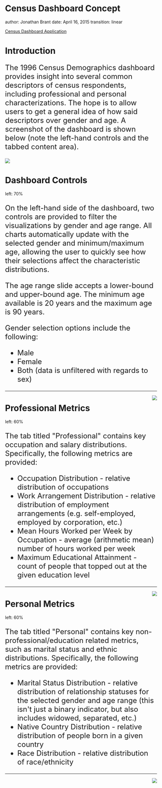 Census Dashboard Concept
========================================================
author: Jonathan Brant
date: April 16, 2015
transition: linear

<a href='https://jbrant.shinyapps.io/1996CensusApp/'>Census Dashboard Application</a>

Introduction
========================================================

<font size = "5">

The 1996 Census Demographics dashboard provides insight into several common descriptors of census respondents, including professional and personal characterizations.  The hope is to allow users to get a general idea of how said descriptors over gender and age.  A screenshot of the dashboard is shown below (note the left-hand controls and the tabbed content area).

</font>

<img src='./images/dashboard_overview.png'>

Dashboard Controls
========================================================
left: 70%

<font size="5">

On the left-hand side of the dashboard, two controls are provided to filter the visualizations by gender and age range.  All charts automatically update with the selected gender and minimum/maximum age, allowing the user to quickly see how their selections affect the characteristic distributions.

The age range slide accepts a lower-bound and upper-bound age.  The minimum age available is 20 years and the maximum age is 90 years.

Gender selection options include the following:

- Male
- Female
- Both (data is unfiltered with regards to sex)
</font>

***

<img src='./images/dashboard_sidebar.png' style="float: right">

Professional Metrics
========================================================
left: 60%

<font size="5">

The tab titled "Professional" contains key occupation and salary distributions.  Specifically, the following metrics are provided:

- Occupation Distribution - relative distribution of occupations
- Work Arrangement Distribution - relative distribution of employment arrangements (e.g. self-employed, employed by corporation, etc.)
- Mean Hours Worked per Week by Occupation - average (arithmetic mean) number of hours worked per week
- Maximum Educational Attainment - count of people that topped out at the given education level
</font>

***

<img src='./images/dashboard_professional_charts.png' style="float: right">

Personal Metrics
========================================================
left: 60%

<font size="5">

The tab titled "Personal" contains key non-professional/education related metrics, such as marital status and ethnic distributions.  Specifically, the following metrics are provided:

- Marital Status Distribution - relative distribution of relationship statuses for the selected gender and age range (this isn't just a binary indicator, but also includes widowed, separated, etc.)
- Native Country Distribution - relative distribution of people born in a given country
- Race Distribution - relative distribution of race/ethnicity
</font>

***

<img src='./images/dashboard_personal_charts.png' style="float: right">
